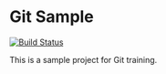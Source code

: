 # Git Sample

[![Build Status](https://travis-ci.org/gamtoggi/git-sample.svg?branch=master)](https://travis-ci.org/gamtoggi/git-sample)

This is a sample project for Git training.

